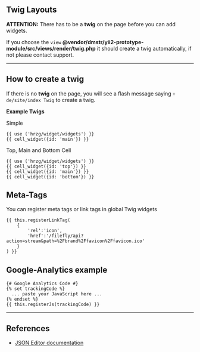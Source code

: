## Twig Layouts



**ATTENTION:** There has to be a  **twig** on the page before you can add widgets.

If you choose the `view` **@vendor/dmstr/yii2-prototype-module/src/views/render/twig.php** it should create a twig automatically, if not please contact support.

___

    
## How to create a twig

If there is no **twig** on the page, you will see a flash message saying `+ de/site/index Twig` to create a twig.

**Example Twigs**

Simple

    {{ use ('hrzg/widget/widgets') }}
    {{ cell_widget({id: 'main'}) }}
    
Top, Main and Bottom Cell

    {{ use ('hrzg/widget/widgets') }}
    {{ cell_widget({id: 'top'}) }}
    {{ cell_widget({id: 'main'}) }}
    {{ cell_widget({id: 'bottom'}) }}

## Meta-Tags

You can register meta tags or link tags in global Twig widgets

    {{ this.registerLinkTag(
        {
            'rel':'icon',
            'href':'/filefly/api?action=stream&path=%2Fbrand%2Ffavicon%2Ffavicon.ico'
        }
    ) }}


## Google-Analytics example


    {# Google Analytics Code #}
    {% set trackingCode %}
      ... paste your JavaScript here ...
    {% endset %}
    {{ this.registerJs(trackingCode) }}

___

## References

- [JSON Editor documentation](https://github.com/jdorn/json-editor)


